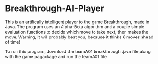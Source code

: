 # Breakthrough-AI-Player
This is an artifically intelligent player to the game Breakthrough, made in Java. The program uses an Alpha-Beta algorithm and a couple simple evaluation functions to decide which move to take next, then makes the move.
Warning, it will probably beat you, because it thinks 6 moves ahead of time!

To run this program, download the teamA01 breakthrough .java file,along with the game pagackage and run the teamA01 file
